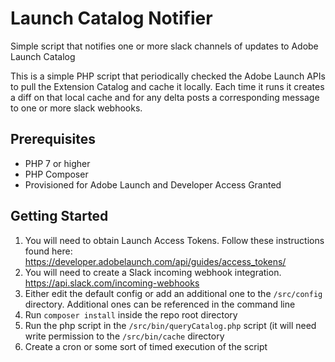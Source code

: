 # Launch Catalog Notifier
Simple script that notifies one or more slack channels of updates to Adobe Launch Catalog

This is a simple PHP script that periodically checked the Adobe Launch APIs to pull the Extension Catalog and cache it locally. Each time it runs it creates a diff on that local cache and for any delta posts a corresponding message to one or more slack webhooks.


## Prerequisites

 - PHP 7 or higher
 - PHP Composer
 - Provisioned for Adobe Launch and Developer Access Granted

## Getting Started

1. You will need to obtain Launch Access Tokens.  Follow these instructions found here: <https://developer.adobelaunch.com/api/guides/access_tokens/>
2. You will need to create a Slack incoming webhook integration.  <https://api.slack.com/incoming-webhooks>
3. Either edit the default config or add an additional one to the `/src/config` directory.  Additional ones can be referenced in the command line
4. Run `composer install` inside the repo root directory
5. Run the php script in the `/src/bin/queryCatalog.php` script  (it will need write permission to the `/src/bin/cache` directory
6. Create a cron or some sort of timed execution of the script
